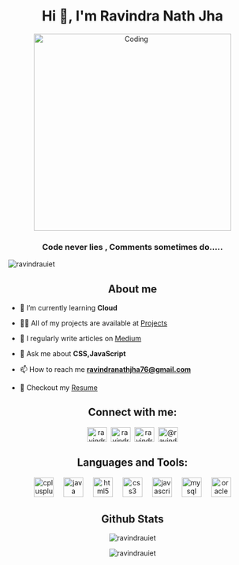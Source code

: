 
<h1 align="center">Hi 👋, I'm Ravindra Nath Jha</h1>

<p align="center">
<img align="center" alt="Coding" width="400" src="https://camo.githubusercontent.com/19db51af5f90f1b152bc0b9078f5fe97053955be5074f03f17019c70345bdcdb/68747470733a2f2f6d69726f2e6d656469756d2e636f6d2f6d61782f313336302f302a37513379765349765f7430696f4a2d5a2e676966">
 </p>

<h3 align="center">Code never lies , Comments sometimes do.....</h3>

<p align="left"> <img src="https://komarev.com/ghpvc/?username=ravindrauiet&label=Profile%20views&color=0e75b6&style=flat" alt="ravindrauiet" /> </p>

<h2 align="center"> About me</h2>

- 🌱 I’m currently learning **Cloud** 

- 👨‍💻 All of my projects are available at [Projects](https://portfolio-react-one-wheat.vercel.app/project)
 
- 📝 I regularly write articles on [Medium](https://medium.com/)

- 💬 Ask me about **CSS,JavaScript**

- 📫 How to reach me **ravindranathjha76@gmail.com**

- 📄 Checkout my [Resume](https://drive.google.com/file/d/1PGb6PrPcNRpGS68vi10P8psISD2H-Wx2/view?usp=sharing)

<h2 align="center">Connect with me:</h2>
<p align="center">
<a href="https://twitter.com/" target="blank"><img align="center" src="https://raw.githubusercontent.com/rahuldkjain/github-profile-readme-generator/master/src/images/icons/Social/twitter.svg" alt="ravindrauiet" height="30" width="40" /></a>&nbsp;
<a href="https://linkedin.com/in/ravindra-jha75" target="blank"><img align="center" src="https://raw.githubusercontent.com/rahuldkjain/github-profile-readme-generator/master/src/images/icons/Social/linked-in-alt.svg" alt="ravindrauiet" height="30" width="40" /></a>&nbsp;
<a href="https://instagram.com/" target="blank"><img align="center" src="https://raw.githubusercontent.com/rahuldkjain/github-profile-readme-generator/master/src/images/icons/Social/instagram.svg" alt="ravindrauiet" height="30" width="40" /></a>&nbsp;
<a href="https://medium.com/" target="blank"><img align="center" src="https://raw.githubusercontent.com/rahuldkjain/github-profile-readme-generator/master/src/images/icons/Social/medium.svg" alt="@ravindrauiet" height="30" width="40" /></a>
</p>
<h2 align="center">Languages and Tools:</h2>
<div align="center">
<img src="https://cdn.jsdelivr.net/gh/devicons/devicon/icons/cplusplus/cplusplus-original.svg" height="40" alt="cplusplus logo" />
<img width="12" />
<img src="https://cdn.jsdelivr.net/gh/devicons/devicon/icons/java/java-original.svg" height="40" alt="java logo" />
<img width="12" />
<img src="https://cdn.jsdelivr.net/gh/devicons/devicon/icons/html5/html5-original.svg" height="40" alt="html5 logo" />
<img width="12" />
<img src="https://cdn.jsdelivr.net/gh/devicons/devicon/icons/css3/css3-original.svg" height="40" alt="css3 logo" />
<img width="12" />
<img src="https://cdn.jsdelivr.net/gh/devicons/devicon/icons/javascript/javascript-original.svg" height="40" alt="javascript logo" />
<img width="12" />
<img src="https://cdn.jsdelivr.net/gh/devicons/devicon/icons/mysql/mysql-original.svg" height="40" alt="mysql logo" />
<img width="12" />
<img src="https://cdn.jsdelivr.net/gh/devicons/devicon/icons/oracle/oracle-original.svg" height="40" alt="oracle logo" />
</div>

<h2 align="center">Github Stats</h2>
<p align="center"><img src="https://github-readme-streak-stats.herokuapp.com/?user=ravindrauiet&theme=great-gatsby" alt="ravindrauiet" /></p>
<p align="center"><img src="https://github-readme-stats.vercel.app/api/top-langs?username=ravindrauiet&show_icons=true&locale=en&theme=great-gatsby" alt="ravindrauiet" /></p>
